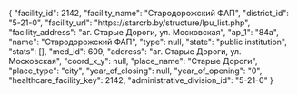 {
    "facility_id": 2142,
    "facility_name": "Стародорожский ФАП",
    "district_id": "5-21-0",
    "facility_url": "https:\/\/starcrb.by\/structure\/lpu_list.php",
    "facility_address": "аг. Старые Дороги, ул. Московская",
    "ap_1": "84а",
    "name": "Стародорожский ФАП",
    "type": null,
    "state": "public institution",
    "stats": [],
    "med_id": 609,
    "address": "аг. Старые Дороги, ул. Московская",
    "coord_x_y": null,
    "place_name": "Старые Дороги",
    "place_type": "city",
    "year_of_closing": null,
    "year_of_opening": "0",
    "healthcare_facility_key": 2142,
    "administrative_division_id": "5-21-0"
}